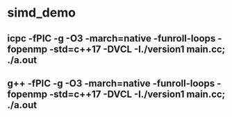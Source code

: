 # simd_demo

## icpc -fPIC -g -O3 -march=native -funroll-loops -fopenmp -std=c++17 -DVCL -I./version1 main.cc; ./a.out
## g++ -fPIC -g -O3 -march=native -funroll-loops -fopenmp -std=c++17 -DVCL -I./version1 main.cc; ./a.out
